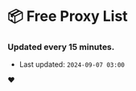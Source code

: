 # :package: Free Proxy List
### Updated every 15 minutes.

- Last updated: `2024-09-07 03:00`

:heart:
